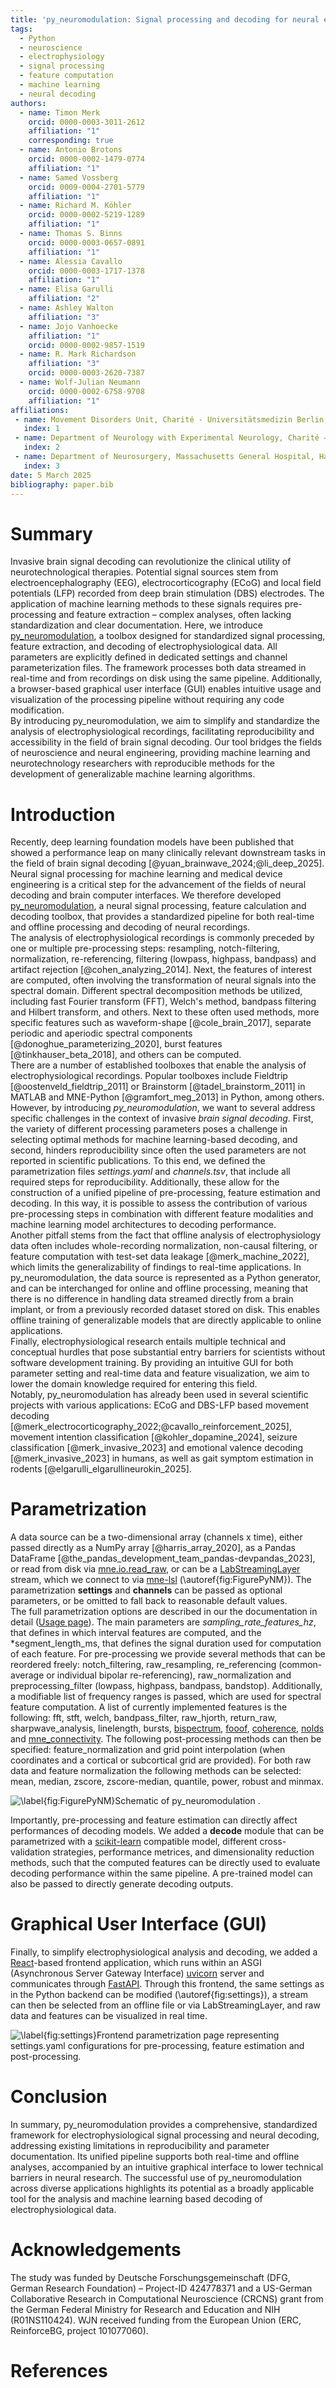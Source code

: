 ```yaml
---
title: 'py_neuromodulation: Signal processing and decoding for neural electrophysiological recordings'
tags:
  - Python
  - neuroscience
  - electrophysiology
  - signal processing
  - feature computation
  - machine learning
  - neural decoding
authors:
  - name: Timon Merk
    orcid: 0000-0003-3011-2612
    affiliation: "1"
    corresponding: true
  - name: Antonio Brotons
    orcid: 0000-0002-1479-0774
    affiliation: "1"
  - name: Samed Vossberg
    orcid: 0009-0004-2701-5779
    affiliation: "1"
  - name: Richard M. Köhler
    orcid: 0000-0002-5219-1289
    affiliation: "1"
  - name: Thomas S. Binns
    orcid: 0000-0003-0657-0891
    affiliation: "1"
  - name: Alessia Cavallo
    orcid: 0000-0003-1717-1378
    affiliation: "1"
  - name: Elisa Garulli
    affiliation: "2"
  - name: Ashley Walton
    affiliation: "3"
  - name: Jojo Vanhoecke
    affiliation: "1"
    orcid: 0000-0002-9857-1519
  - name: R. Mark Richardson
    affiliation: "3"
    orcid: 0000-0003-2620-7387
  - name: Wolf-Julian Neumann
    orcid: 0000-0002-6758-9708
    affiliation: "1"
affiliations:
 - name: Movement Disorders Unit, Charité - Universitätsmedizin Berlin, Berlin, Germany
   index: 1
 - name: Department of Neurology with Experimental Neurology, Charité – Universitätsmedizin Berlin, Berlin, Germany
   index: 2
 - name: Department of Neurosurgery, Massachusetts General Hospital, Harvard Medical School, Boston, Massachusetts, USA
   index: 3
date: 5 March 2025
bibliography: paper.bib
---
```


# Summary

Invasive brain signal decoding can revolutionize the clinical utility of neurotechnological therapies. Potential signal sources stem from electroencephalography (EEG), electrocorticography (ECoG) and local field potentials (LFP) recorded from deep brain stimulation (DBS) electrodes. The application of machine learning methods to these signals requires pre-processing and feature extraction – complex analyses, often lacking standardization and clear documentation. Here, we introduce [py_neuromodulation](https://github.com/neuromodulation/py_neuromodulation), a toolbox designed for standardized signal processing, feature extraction, and decoding of electrophysiological data. All parameters are explicitly defined in dedicated settings and channel parameterization files. The framework processes both data streamed in real-time and from recordings on disk using the same pipeline. Additionally, a browser-based graphical user interface (GUI) enables intuitive usage and visualization of the processing pipeline without requiring any code modification.  
By introducing py_neuromodulation, we aim to simplify and standardize the analysis of electrophysiological recordings, facilitating reproducibility and accessibility in the field of brain signal decoding. Our tool bridges the fields of neuroscience and neural engineering, providing machine learning and neurotechnology researchers with reproducible methods for the development of generalizable machine learning algorithms. 

# Introduction

Recently, deep learning foundation models have been published that showed a performance leap on many clinically relevant downstream tasks in the field of brain signal decoding [@yuan_brainwave_2024;@li_deep_2025]. Neural signal processing for machine learning and medical device engineering is a critical step for the advancement of the fields of neural decoding and brain computer interfaces. We therefore developed [py_neuromodulation](https://github.com/neuromodulation/py_neuromodulation), a neural signal processing, feature calculation and decoding toolbox, that provides a standardized pipeline for both real-time and offline processing and decoding of neural recordings.  
The analysis of electrophysiological recordings is commonly preceded by one or multiple pre-processing steps: resampling, notch-filtering, normalization, re-referencing, filtering (lowpass, highpass, bandpass) and artifact rejection [@cohen_analyzing_2014]. Next, the features of interest are computed, often involving the transformation of neural signals into the spectral domain. Different spectral decomposition methods be utilized, including fast Fourier transform (FFT), Welch's method, bandpass filtering and Hilbert transform, and others. Next to these often used methods, more specific features such as waveform-shape [@cole_brain_2017], separate periodic and aperiodic spectral components [@donoghue_parameterizing_2020], burst features [@tinkhauser_beta_2018], and others can be computed.  
There are a number of established toolboxes that enable the analysis of electrophysiological recordings. Popular toolboxes include Fieldtrip [@oostenveld_fieldtrip_2011] or Brainstorm [@tadel_brainstorm_2011] in MATLAB and MNE-Python [@gramfort_meg_2013] in Python, among others.
However, by introducing *py_neuromodulation*, we want to several address specific challenges in the context of invasive *brain signal decoding*.
First, the variety of different processing parameters poses a challenge in selecting optimal methods for machine learning-based decoding, and second, hinders reproducibility since often the used parameters are not reported in scientific publications. To this end, we defined the parametrization files *settings.yaml* and *channels.tsv*, that include all required steps for reproducibility. Additionally, these allow for the construction of a unified pipeline of pre-processing, feature estimation and decoding. In this way, it is possible to assess the contribution of various pre-processing steps in combination with different feature modalities and machine learning model architectures to decoding performance.  
Another pitfall stems from the fact that offline analysis of electrophysiology data often includes whole-recording normalization, non-causal filtering, or feature computation with test-set data leakage [@merk_machine_2022], which limits the generalizability of findings to real-time applications. In py_neuromodulation, the data source is represented as a Python generator, and can be interchanged for online and offline processing, meaning that there is no difference in handling data streamed directly from a brain implant, or from a previously recorded dataset stored on disk. This enables offline training of generalizable models that are directly applicable to online applications.  
Finally, electrophysiological research entails multiple technical and conceptual hurdles that pose substantial entry barriers for scientists without software development training. By providing an intuitive GUI for both parameter setting and real-time data and feature visualization, we aim to lower the domain knowledge required for entering this field.  
Notably, py_neuromodulation has already been used in several scientific projects with various applications: ECoG and DBS-LFP based movement decoding [@merk_electrocorticography_2022;@cavallo_reinforcement_2025], movement intention classification [@kohler_dopamine_2024], seizure classification [@merk_invasive_2023] and emotional valence decoding [@merk_invasive_2023] in humans, as well as gait symptom estimation in rodents [@elgarulli_elgarullineurokin_2025].

<!-- which wraps several functions around mne-python [@Gramfort2013] and [mne-lsl](https://github.com/mne-tools/mne-lsl). `py_neuromodulation` allows for temporal resolved feature estimation of multiple feature modalities not included in the aforementioned packages. 
In additon, all pre-processing and feature estimation routines can be parametrized using a settings.yaml file which allows for quick tests, reproduction and distribution of the utilized analysis settings. -->

# Parametrization

A data source can be a two-dimensional array (channels x time), either passed directly as a NumPy array [@harris_array_2020], as a Pandas DataFrame [@the_pandas_development_team_pandas-devpandas_2023], or read from disk via [mne.io.read_raw](https://mne.tools/1.8/generated/mne.io.read_raw.html), or can be a [LabStreamingLayer](https://labstreaminglayer.org/#/) stream, which we connect to via [mne-lsl](https://github.com/mne-tools/mne-lsl) (\autoref{fig:FigurePyNM}). The parametrization **settings** and **channels** can be passed as optional parameters, or be omitted to fall back to reasonable default values.  
The full parametrization options are described in our the documentation in detail ([Usage page](https://neuromodulation.github.io/py_neuromodulation/)). The main parameters are *sampling_rate_features_hz*, that defines in which interval features are computed, and the *segment_length_ms, that defines the signal duration used for computation of each feature. For pre-processing we provide several methods that can be reordered freely: notch_filtering, raw_resampling, re_referencing (common-average or individual bipolar re-referencing), raw_normalization and preprocessing_filter (lowpass, highpass, bandpass, bandstop). Additionally, a modifiable list of frequency ranges is passed, which are used for spectral feature computation. A list of currently implemented features is the following: fft, stft, welch, bandpass_filter, raw_hjorth, return_raw, sharpwave_analysis, linelength, bursts, [bispectrum](https://github.com/braindatalab/PyBispectra), [fooof](https://fooof-tools.github.io/fooof/index.html), [coherence](https://docs.scipy.org/doc/scipy/reference/generated/scipy.signal.coherence.html), [nolds](https://cschoel.github.io/nolds/) and [mne_connectivity](https://mne.tools/mne-connectivity/stable/index.html). The following post-processing methods can then be specified: feature_normalization and grid point interpolation (when coordinates and a cortical or subcortical grid are provided). For both raw data and feature normalization the following methods can be selected: mean, median, zscore, zscore-median, quantile, power, robust and minmax.

![\label{fig:FigurePyNM}Schematic of py_neuromodulation .](FigurePyNM.png)

Importantly, pre-processing and feature estimation can directly affect performances of decoding models. We added a **decode** module that can be parametrized with a [scikit-learn](https://scikit-learn.org/stable/) compatible model, different cross-validation strategies, performance metrices, and dimensionality reduction methods, such that the computed features can be directly used to evaluate decoding performance within the same pipeline. A pre-trained model can also be passed to directly generate decoding outputs. 

# Graphical User Interface (GUI)

Finally, to simplify electrophysiological analysis and decoding, we added a [React](https://react.dev)-based frontend application, which runs within an ASGI (Asynchronous Server Gateway Interface) [uvicorn](https://www.uvicorn.org/) server and communicates through [FastAPI](https://fastapi.tiangolo.com/). Through this frontend, the same settings as in the Python backend can be modified (\autoref{fig:settings}), a stream can then be selected from an offline file or via LabStreamingLayer, and raw data and features can be visualized in real time. 

![\label{fig:settings}Frontend parametrization page representing `settings.yaml` configurations for pre-processing, feature estimation and post-processing.](settings.png)

# Conclusion

In summary, py_neuromodulation provides a comprehensive, standardized framework for electrophysiological signal processing and neural decoding, addressing existing limitations in reproducibility and parameter documentation. Its unified pipeline supports both real-time and offline analyses, accompanied by an intuitive graphical interface to lower technical barriers in neural research. The successful use of py_neuromodulation across diverse applications highlights its potential as a broadly applicable tool for the analysis and machine learning based decoding of electrophysiological data.

# Acknowledgements

The study was funded by Deutsche Forschungsgemeinschaft (DFG, German Research Foundation) – Project-ID 424778371 and a US-German Collaborative Research in Computational Neuroscience (CRCNS) grant from the German Federal Ministry for Research and Education and NIH (R01NS110424). WJN received funding from the European Union (ERC, ReinforceBG, project 101077060).

# References
